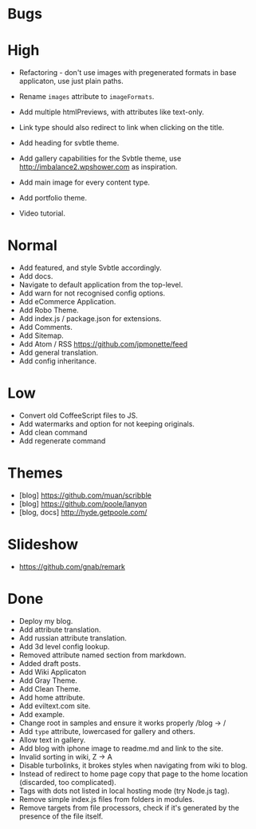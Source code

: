 # Bugs

# High

- Refactoring - don't use images with pregenerated formats in base applicaton, use just plain paths.
- Rename `images` attribute to `imageFormats`.

- Add multiple htmlPreviews, with attributes like text-only.
- Link type should also redirect to link when clicking on the title.
- Add heading for svbtle theme.
- Add gallery capabilities for the Svbtle theme, use http://imbalance2.wpshower.com as inspiration.
- Add main image for every content type.
- Add portfolio theme.
- Video tutorial.

# Normal

- Add featured, and style Svbtle accordingly.
- Add docs.
- Navigate to default application from the top-level.
- Add warn for not recognised config options.
- Add eCommerce Application.
- Add Robo Theme.
- Add index.js / package.json for extensions.
- Add Comments.
- Add Sitemap.
- Add Atom / RSS https://github.com/jpmonette/feed
- Add general translation.
- Add config inheritance.

# Low

- Convert old CoffeeScript files to JS.
- Add watermarks and option for not keeping originals.
- Add clean command
- Add regenerate command

# Themes

- [blog] https://github.com/muan/scribble
- [blog] https://github.com/poole/lanyon
- [blog, docs] http://hyde.getpoole.com/

# Slideshow

- https://github.com/gnab/remark

# Done

- Deploy my blog.
- Add attribute translation.
- Add russian attribute translation.
- Add 3d level config lookup.
- Removed attribute named section from markdown.
- Added draft posts.
- Add Wiki Applicaton
- Add Gray Theme.
- Add Clean Theme.
- Add home attribute.
- Add eviltext.com site.
- Add example.
- Change root in samples and ensure it works properly /blog -> /
- Add `type` attribute, lowercased for gallery and others.
- Allow text in gallery.
- Add blog with iphone image to readme.md and link to the site.
- Invalid sorting in wiki, Z -> A
- Disable turbolinks, it brokes styles when navigating from wiki to blog.
- Instead of redirect to home page copy that page to the home location (discarded, too complicated).
- Tags with dots not listed in local hosting mode (try Node.js tag).
- Remove simple index.js files from folders in modules.
- Remove targets from file processors, check if it's generated by the presence of the file itself.